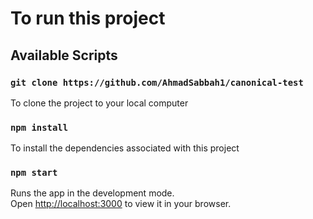 # To run this project 


## Available Scripts

### `git clone https://github.com/AhmadSabbah1/canonical-test`

To clone the project to your local computer

### `npm install`

To install the dependencies associated with this project

### `npm start`

Runs the app in the development mode.\
Open [http://localhost:3000](http://localhost:3000) to view it in your browser.
